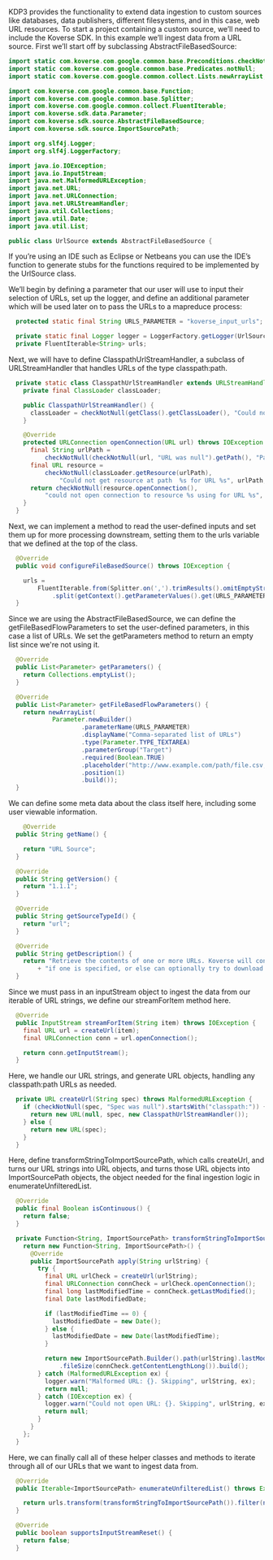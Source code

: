 KDP3 provides the functionality to extend data ingestion to custom sources like databases, data publishers, different filesystems, and in this case, web URL resources.
To start a project containing a custom source, we’ll need to include the Koverse SDK.
In this example we’ll ingest data from a URL source.
First we’ll start off by subclassing AbstractFileBasedSource:

```java
import static com.koverse.com.google.common.base.Preconditions.checkNotNull;
import static com.koverse.com.google.common.base.Predicates.notNull;
import static com.koverse.com.google.common.collect.Lists.newArrayList;

import com.koverse.com.google.common.base.Function;
import com.koverse.com.google.common.base.Splitter;
import com.koverse.com.google.common.collect.FluentIterable;
import com.koverse.sdk.data.Parameter;
import com.koverse.sdk.source.AbstractFileBasedSource;
import com.koverse.sdk.source.ImportSourcePath;

import org.slf4j.Logger;
import org.slf4j.LoggerFactory;

import java.io.IOException;
import java.io.InputStream;
import java.net.MalformedURLException;
import java.net.URL;
import java.net.URLConnection;
import java.net.URLStreamHandler;
import java.util.Collections;
import java.util.Date;
import java.util.List;

public class UrlSource extends AbstractFileBasedSource {
```

If you’re using an IDE such as Eclipse or Netbeans you can use the IDE’s function to generate stubs for the functions required to be implemented by the UrlSource class.

We’ll begin by defining a parameter that our user will use to input their selection of URLs, set up the logger, and define an additional parameter which will be used later on to pass the URLs to a mapreduce process:

```java
  protected static final String URLS_PARAMETER = "koverse_input_urls";

  private static final Logger logger = LoggerFactory.getLogger(UrlSource.class);
  private FluentIterable<String> urls;
```

Next, we will have to define ClasspathUrlStreamHandler, a subclass of URLStreamHandler that handles URLs of the type classpath:path.

```java
  private static class ClasspathUrlStreamHandler extends URLStreamHandler {
    private final ClassLoader classLoader;

    public ClasspathUrlStreamHandler() {
      classLoader = checkNotNull(getClass().getClassLoader(), "Could not obtain class loader");
    }

    @Override
    protected URLConnection openConnection(URL url) throws IOException {
      final String urlPath =
          checkNotNull(checkNotNull(url, "URL was null").getPath(), "Path was null for URL %s", url);
      final URL resource =
          checkNotNull(classLoader.getResource(urlPath),
              "Could not get resource at path  %s for URL %s", urlPath, url);
      return checkNotNull(resource.openConnection(),
          "could not open connection to resource %s using for URL %s", resource, url);
    }
  }
```

Next, we can implement a method to read the user-defined inputs and set them up for more processing downstream, setting them to the urls variable that we defined at the top of the class. 

```java
  @Override
  public void configureFileBasedSource() throws IOException {

    urls =
        FluentIterable.from(Splitter.on(',').trimResults().omitEmptyStrings()
            .split(getContext().getParameterValues().get(URLS_PARAMETER)));
  }
```

Since we are using the AbstractFileBasedSource, we can define the getFileBasedFlowParameters to set the user-defined parameters, in this case a list of URLs. We set the getParameters method to return an empty list since we're not using it.

```java
  @Override
  public List<Parameter> getParameters() {
    return Collections.emptyList();
  }

  @Override
  public List<Parameter> getFileBasedFlowParameters() {
    return newArrayList(
            Parameter.newBuilder()
                    .parameterName(URLS_PARAMETER)
                    .displayName("Comma-separated list of URLs")
                    .type(Parameter.TYPE_TEXTAREA)
                    .parameterGroup("Target")
                    .required(Boolean.TRUE)
                    .placeholder("http://www.example.com/path/file.csv, http://www.example.com/path//to/other/file.csv")
                    .position(1)
                    .build());
  }
  ```

  We can define some meta data about the class itself here, including some user viewable information.

```java
    @Override
  public String getName() {

    return "URL Source";
  }

  @Override
  public String getVersion() {
    return "1.1.1";
  }

  @Override
  public String getSourceTypeId() {
    return "url";
  }

  @Override
  public String getDescription() {
    return "Retrieve the contents of one or more URLs. Koverse will connect to the URL and download a single file, "
        + "if one is specified, or else can optionally try to download all of the files listed in the response from the URL.";
  }
```

Since we must pass in an inputStream object to ingest the data from our iterable of URL strings, we define our streamForItem method here.

```java
  @Override
  public InputStream streamForItem(String item) throws IOException {
    final URL url = createUrl(item);
    final URLConnection conn = url.openConnection();

    return conn.getInputStream();
  }
```

Here, we handle our URL strings, and generate URL objects, handling any classpath:path URLs as needed.

```java
  private URL createUrl(String spec) throws MalformedURLException {
    if (checkNotNull(spec, "Spec was null").startsWith("classpath:")) {
      return new URL(null, spec, new ClasspathUrlStreamHandler());
    } else {
      return new URL(spec);
    }
  }
```

Here, define transformStringToImportSourcePath, which calls createUrl, and turns our URL strings into URL objects, and turns those URL objects into ImportSourcePath objects, the object needed for the final ingestion logic in enumerateUnfilteredList.

```java
  @Override
  public final Boolean isContinuous() {
    return false;
  }

  private Function<String, ImportSourcePath> transformStringToImportSourcePath() {
    return new Function<String, ImportSourcePath>() {
      @Override
      public ImportSourcePath apply(String urlString) {
        try {
          final URL urlCheck = createUrl(urlString);
          final URLConnection connCheck = urlCheck.openConnection();
          final long lastModifiedTime = connCheck.getLastModified();
          final Date lastModifiedDate;

          if (lastModifiedTime == 0) {
            lastModifiedDate = new Date();
          } else {
            lastModifiedDate = new Date(lastModifiedTime);
          }

          return new ImportSourcePath.Builder().path(urlString).lastModifiedDate(lastModifiedDate)
              .fileSize(connCheck.getContentLengthLong()).build();
        } catch (MalformedURLException ex) {
          logger.warn("Malformed URL: {}. Skipping", urlString, ex);
          return null;
        } catch (IOException ex) {
          logger.warn("Could not open URL: {}. Skipping", urlString, ex);
          return null;
        }
      }
    };
  }
```
Here, we can finally call all of these helper classes and methods to iterate through all of our URLs that we want to ingest data from.

```java
  @Override
  public Iterable<ImportSourcePath> enumerateUnfilteredList() throws Exception {

    return urls.transform(transformStringToImportSourcePath()).filter(notNull()).toList();
  }

  @Override
  public boolean supportsInputStreamReset() {
    return false;
  }
  ```
